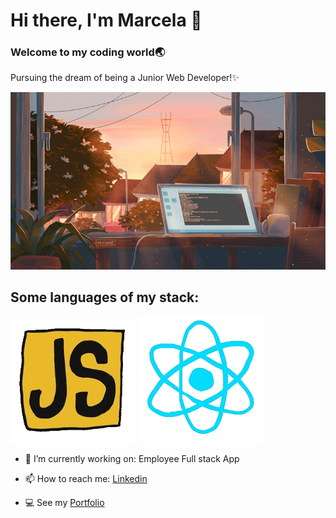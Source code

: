 # Hi there, I'm Marcela 👋

### Welcome to my coding world🌏 
Pursuing the dream of being a Junior Web Developer!✨

![Landing Image](./gifs/calm.gif)

## Some languages of my stack:

![Javascript](./gifs/js.gif)
![React](./gifs/react.gif)


- 🔭 I’m currently working on: Employee Full stack App

- 📫 How to reach me: [Linkedin](https://www.linkedin.com/in/wmarcelamejia) 

- 💻 See my [Portfolio](https://marcelamejiao.github.io/Portfolio-Scss/) 


